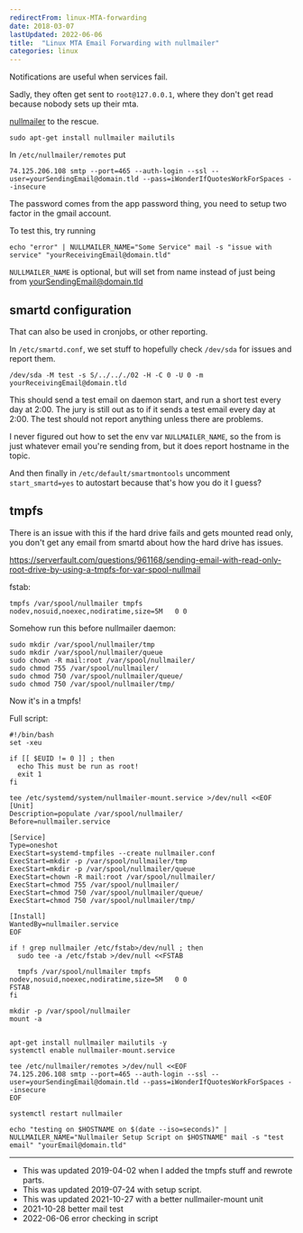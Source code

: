 ```yaml
---
redirectFrom: linux-MTA-forwarding
date: 2018-03-07
lastUpdated: 2022-06-06
title:  "Linux MTA Email Forwarding with nullmailer"
categories: linux
---
```


Notifications are useful when services fail.

Sadly, they often get sent to `root@127.0.0.1`, where they don't get read because nobody sets up their mta.

[nullmailer](https://untroubled.org/nullmailer/) to the rescue.


```
sudo apt-get install nullmailer mailutils
```


In `/etc/nullmailer/remotes` put
```
74.125.206.108 smtp --port=465 --auth-login --ssl --user=yourSendingEmail@domain.tld --pass=iWonderIfQuotesWorkForSpaces --insecure
```
The password comes from the app password thing, you need to setup two factor in the gmail account.


To test this, try running
```
echo "error" | NULLMAILER_NAME="Some Service" mail -s "issue with service" "yourReceivingEmail@domain.tld"
```
`NULLMAILER_NAME` is optional, but will set from name instead of just being from yourSendingEmail@domain.tld


## smartd configuration
That can also be used in cronjobs, or other reporting.

In `/etc/smartd.conf`, we set stuff to hopefully check `/dev/sda` for issues and report them.
```
/dev/sda -M test -s S/../.././02 -H -C 0 -U 0 -m yourReceivingEmail@domain.tld
```
This should send a test email on daemon start, and run a short test every day at 2:00.
The jury is still out as to if it sends a test email every day at 2:00.
The test should not report anything unless there are problems.

I never figured out how to set the env var `NULLMAILER_NAME`, so the from is just whatever email you're sending from, but it does report hostname in the topic.

And then finally in `/etc/default/smartmontools` uncomment `start_smartd=yes` to autostart because that's how you do it I guess?

## tmpfs

There is an issue with this if the hard drive fails and gets mounted read only, you don't get any email from smartd about how the hard drive has issues.

https://serverfault.com/questions/961168/sending-email-with-read-only-root-drive-by-using-a-tmpfs-for-var-spool-nullmail

fstab:
```
tmpfs /var/spool/nullmailer tmpfs nodev,nosuid,noexec,nodiratime,size=5M   0 0
```
Somehow run this before nullmailer daemon:
```
sudo mkdir /var/spool/nullmailer/tmp
sudo mkdir /var/spool/nullmailer/queue
sudo chown -R mail:root /var/spool/nullmailer/
sudo chmod 755 /var/spool/nullmailer/
sudo chmod 750 /var/spool/nullmailer/queue/
sudo chmod 750 /var/spool/nullmailer/tmp/
```

Now it's in a tmpfs!

Full script:

```
#!/bin/bash
set -xeu

if [[ $EUID != 0 ]] ; then
  echo This must be run as root!
  exit 1
fi

tee /etc/systemd/system/nullmailer-mount.service >/dev/null <<EOF
[Unit]
Description=populate /var/spool/nullmailer/
Before=nullmailer.service

[Service]
Type=oneshot
ExecStart=systemd-tmpfiles --create nullmailer.conf
ExecStart=mkdir -p /var/spool/nullmailer/tmp
ExecStart=mkdir -p /var/spool/nullmailer/queue
ExecStart=chown -R mail:root /var/spool/nullmailer/
ExecStart=chmod 755 /var/spool/nullmailer/
ExecStart=chmod 750 /var/spool/nullmailer/queue/
ExecStart=chmod 750 /var/spool/nullmailer/tmp/

[Install]
WantedBy=nullmailer.service
EOF

if ! grep nullmailer /etc/fstab>/dev/null ; then
  sudo tee -a /etc/fstab >/dev/null <<FSTAB

  tmpfs /var/spool/nullmailer tmpfs nodev,nosuid,noexec,nodiratime,size=5M   0 0
FSTAB
fi

mkdir -p /var/spool/nullmailer
mount -a


apt-get install nullmailer mailutils -y
systemctl enable nullmailer-mount.service

tee /etc/nullmailer/remotes >/dev/null <<EOF
74.125.206.108 smtp --port=465 --auth-login --ssl --user=yourSendingEmail@domain.tld --pass=iWonderIfQuotesWorkForSpaces --insecure
EOF

systemctl restart nullmailer

echo "testing on $HOSTNAME on $(date --iso=seconds)" | NULLMAILER_NAME="Nullmailer Setup Script on $HOSTNAME" mail -s "test email" "yourEmail@domain.tld"
```

----
* This was updated 2019-04-02 when I added the tmpfs stuff and rewrote parts.
* This was updated 2019-07-24 with setup script.
* This was updated 2021-10-27 with a better nullmailer-mount unit
* 2021-10-28 better mail test
* 2022-06-06 error checking in script
